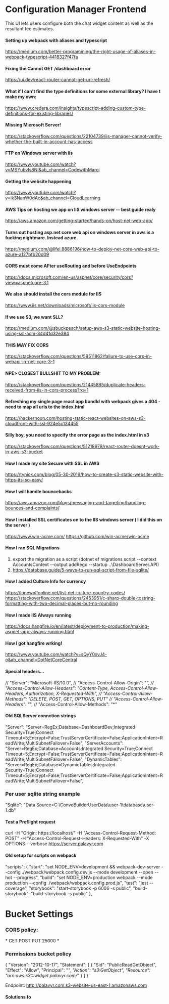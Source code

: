 # Configuration Manager Frontend

This UI lets users configure both the chat widget content as well as the resultant fee estimates.










#### Setting up webpack with aliases and typescript
https://medium.com/better-programming/the-right-usage-of-aliases-in-webpack-typescript-4418327f47fa

#### Fixing the Cannot GET /dashboard error
https://ui.dev/react-router-cannot-get-url-refresh/

#### What if I can't find the type definitions for some external library? I have t make my own:
https://www.credera.com/insights/typescript-adding-custom-type-definitions-for-existing-libraries/

#### Missing Microsoft Server!
https://stackoverflow.com/questions/22104739/iis-manager-cannot-verify-whether-the-built-in-account-has-access

#### FTP on Windows server with iis
https://www.youtube.com/watch?v=MSYubvIs8NI&ab_channel=CodewithMarci

#### Getting the website happening
https://www.youtube.com/watch?v=ik3NanW0dAc&ab_channel=CloudLearning


#### AWS Tips on hosting we app on IIS windows server -- best guide realy
https://aws.amazon.com/getting-started/hands-on/host-net-web-app/


#### Turns out hosting asp.net core web api on windows server in aws is a fucking nightmare. Instead azure.
https://medium.com/@lifei.8886196/how-to-deploy-net-core-web-api-to-azure-a127bfb20d09


#### CORS must come AFter useRouting and before UseEndpoints
https://docs.microsoft.com/en-us/aspnet/core/security/cors?view=aspnetcore-3.1

#### We also should install the cors module for IIS
https://www.iis.net/downloads/microsoft/iis-cors-module

#### If we use S3, we want SLL?
https://medium.com/@sbuckpesch/setup-aws-s3-static-website-hosting-using-ssl-acm-34d41d32e394


#### THIS MAY FIX CORS
https://stackoverflow.com/questions/59511862/faliure-to-use-cors-in-webapi-in-net-core-3-1

#### NPE> CLOSEST BULLSHIT TO MY PROBLEM:
https://stackoverflow.com/questions/21445885/duplicate-headers-received-from-iis-in-cors-process?rq=1


#### Refreshing my single page react app bundld with webpack gives a 404 - need to map all urls to the index.html
https://hackernoon.com/hosting-static-react-websites-on-aws-s3-cloudfront-with-ssl-924e5c134455


#### Silly boy, you need to specify the error page as the index.html in s3
https://stackoverflow.com/questions/51218979/react-router-doesnt-work-in-aws-s3-bucket


#### How I made my site Secure with SSL in AWS
https://tynick.com/blog/05-30-2019/how-to-create-s3-static-website-with-https-its-so-easy/

#### How I will handle bouncebacks
https://aws.amazon.com/blogs/messaging-and-targeting/handling-bounces-and-complaints/


#### How I installed SSL certificates on to the IIS windows server ( I did this on the server )
https://www.win-acme.com/
https://github.com/win-acme/win-acme


#### How I ran SQL Migrations
1. export the  migration as a script (dotnet ef migrations script --context AccountsContext --output addRego --startup ..\DashboardServer.API\)
2. https://database.guide/5-ways-to-run-sql-script-from-file-sqlite/


#### How I added Culture Info for currency
https://lonewolfonline.net/list-net-culture-country-codes/
https://stackoverflow.com/questions/2453951/c-sharp-double-tostring-formatting-with-two-decimal-places-but-no-rounding


#### How I made IIS Always running
https://docs.hangfire.io/en/latest/deployment-to-production/making-aspnet-app-always-running.html


#### How I got hangfire wrking!
https://www.youtube.com/watch?v=sQyY0xvJ4-o&ab_channel=DotNetCoreCentral


#### Special headers...
// "Server": "Microsoft-IIS/10.0",
// "Access-Control-Allow-Origin": "*",
// "Access-Control-Allow-Headers": "Content-Type, Access-Control-Allow-Headers, Authorization, X-Requested-With",
// "Access-Control-Allow-Methods": "DELETE, POST, GET, OPTIONS, PUT"
// "Access-Control-Allow-Headers": "*",
// "Access-Control-Allow-Methods": "*"


#### Old SQLServer connction strings
"Server": "Server=RegEx;Database=DashboardDev;Integrated Security=True;Connect Timeout=5;Encrypt=False;TrustServerCertificate=False;ApplicationIntent=ReadWrite;MultiSubnetFailover=False",
"ServerAccounts": "Server=RegEx;Database=Accounts;Integrated Security=True;Connect Timeout=5;Encrypt=False;TrustServerCertificate=False;ApplicationIntent=ReadWrite;MultiSubnetFailover=False",
"DynamicTables": "Server=RegEx;Database=DynamicTables;Integrated Security=True;Connect Timeout=5;Encrypt=False;TrustServerCertificate=False;ApplicationIntent=ReadWrite;MultiSubnetFailover=False",



### Per user sqlite string example
"Sqlite": "Data Source=C:\\ConvoBuilderUserData\\user-1\\database\\user-1.db"



#### Test a Preflight request
curl -H "Origin: https://localhost/" -H "Access-Control-Request-Method: POST" -H "Access-Control-Request-Headers: X-Requested-With" -X OPTIONS --verbose https://server.palavyr.com



#### Old setup for scripts on webpack

"scripts": {
    "start": "set NODE_ENV=development && webpack-dev-server --config ./webpack/webpack.config.dev.js --mode development --open --hot --progress",
    "build": "set NODE_ENV=production webpack --mode production --config ./webpack/webpack.config.prod.js",
    "test": "jest --coverage",
    "storybook": "start-storybook -p 6006 -s public",
    "build-storybook": "build-storybook -s public"
  },



# Bucket Settings

### CORS policy:


<?xml version="1.0" encoding="UTF-8"?>
<CORSConfiguration xmlns="http://s3.amazonaws.com/doc/2006-03-01/">
<CORSRule>
    <AllowedOrigin>*</AllowedOrigin>
    <AllowedMethod>GET</AllowedMethod>
    <AllowedMethod>POST</AllowedMethod>
    <AllowedMethod>PUT</AllowedMethod>
    <MaxAgeSeconds>25000</MaxAgeSeconds>
    <AllowedHeader>*</AllowedHeader>
</CORSRule>
</CORSConfiguration>



### Permissions bucket policy

{
    "Version": "2012-10-17",
    "Statement": [
        {
            "Sid": "PublicReadGetObject",
            "Effect": "Allow",
            "Principal": "*",
            "Action": "s3:GetObject",
            "Resource": "arn:aws:s3:::widget.palavyr.com/*"
        }
    ]
}

Endpoint:
http://palavyr.com.s3-website-us-east-1.amazonaws.com




#### Solutions fo
